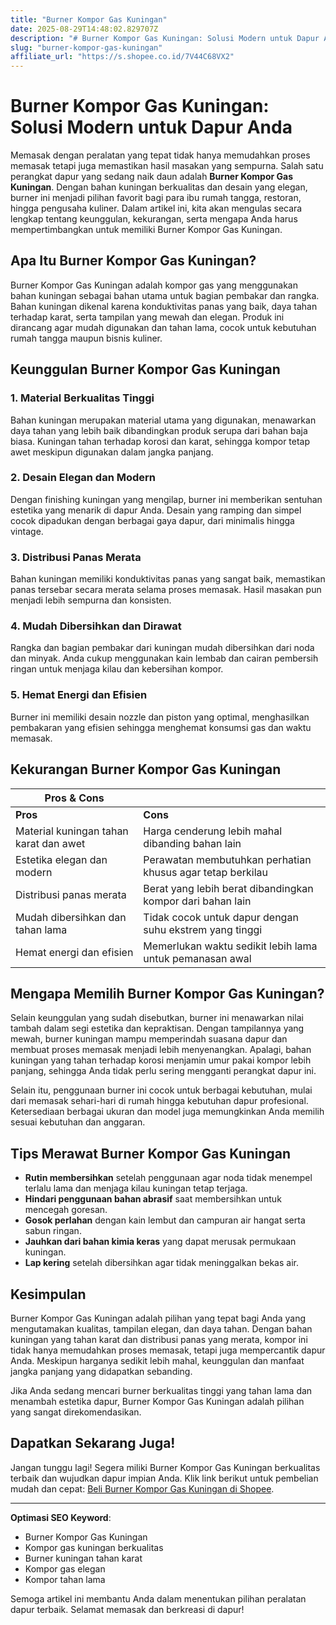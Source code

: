 ```yaml
---
title: "Burner Kompor Gas Kuningan"
date: 2025-08-29T14:48:02.829707Z
description: "# Burner Kompor Gas Kuningan: Solusi Modern untuk Dapur Anda..."
slug: "burner-kompor-gas-kuningan"
affiliate_url: "https://s.shopee.co.id/7V44C68VX2"
---
```

# Burner Kompor Gas Kuningan: Solusi Modern untuk Dapur Anda

Memasak dengan peralatan yang tepat tidak hanya memudahkan proses memasak tetapi juga memastikan hasil masakan yang sempurna. Salah satu perangkat dapur yang sedang naik daun adalah **Burner Kompor Gas Kuningan**. Dengan bahan kuningan berkualitas dan desain yang elegan, burner ini menjadi pilihan favorit bagi para ibu rumah tangga, restoran, hingga pengusaha kuliner. Dalam artikel ini, kita akan mengulas secara lengkap tentang keunggulan, kekurangan, serta mengapa Anda harus mempertimbangkan untuk memiliki Burner Kompor Gas Kuningan.

## Apa Itu Burner Kompor Gas Kuningan?

Burner Kompor Gas Kuningan adalah kompor gas yang menggunakan bahan kuningan sebagai bahan utama untuk bagian pembakar dan rangka. Bahan kuningan dikenal karena konduktivitas panas yang baik, daya tahan terhadap karat, serta tampilan yang mewah dan elegan. Produk ini dirancang agar mudah digunakan dan tahan lama, cocok untuk kebutuhan rumah tangga maupun bisnis kuliner.

## Keunggulan Burner Kompor Gas Kuningan

### 1. Material Berkualitas Tinggi

Bahan kuningan merupakan material utama yang digunakan, menawarkan daya tahan yang lebih baik dibandingkan produk serupa dari bahan baja biasa. Kuningan tahan terhadap korosi dan karat, sehingga kompor tetap awet meskipun digunakan dalam jangka panjang.

### 2. Desain Elegan dan Modern

Dengan finishing kuningan yang mengilap, burner ini memberikan sentuhan estetika yang menarik di dapur Anda. Desain yang ramping dan simpel cocok dipadukan dengan berbagai gaya dapur, dari minimalis hingga vintage.

### 3. Distribusi Panas Merata

Bahan kuningan memiliki konduktivitas panas yang sangat baik, memastikan panas tersebar secara merata selama proses memasak. Hasil masakan pun menjadi lebih sempurna dan konsisten.

### 4. Mudah Dibersihkan dan Dirawat

Rangka dan bagian pembakar dari kuningan mudah dibersihkan dari noda dan minyak. Anda cukup menggunakan kain lembab dan cairan pembersih ringan untuk menjaga kilau dan kebersihan kompor.

### 5. Hemat Energi dan Efisien

Burner ini memiliki desain nozzle dan piston yang optimal, menghasilkan pembakaran yang efisien sehingga menghemat konsumsi gas dan waktu memasak.

## Kekurangan Burner Kompor Gas Kuningan

| **Pros & Cons** |                                                                 |
|-----------------|-----------------------------------------------------------------|
| **Pros**      | **Cons**                                                                   |
| Material kuningan tahan karat dan awet | Harga cenderung lebih mahal dibanding bahan lain               |
| Estetika elegan dan modern | Perawatan membutuhkan perhatian khusus agar tetap berkilau  |
| Distribusi panas merata | Berat yang lebih berat dibandingkan kompor dari bahan lain    |
| Mudah dibersihkan dan tahan lama | Tidak cocok untuk dapur dengan suhu ekstrem yang tinggi     |
| Hemat energi dan efisien | Memerlukan waktu sedikit lebih lama untuk pemanasan awal   |

## Mengapa Memilih Burner Kompor Gas Kuningan?

Selain keunggulan yang sudah disebutkan, burner ini menawarkan nilai tambah dalam segi estetika dan kepraktisan. Dengan tampilannya yang mewah, burner kuningan mampu memperindah suasana dapur dan membuat proses memasak menjadi lebih menyenangkan. Apalagi, bahan kuningan yang tahan terhadap korosi menjamin umur pakai kompor lebih panjang, sehingga Anda tidak perlu sering mengganti perangkat dapur ini.

Selain itu, penggunaan burner ini cocok untuk berbagai kebutuhan, mulai dari memasak sehari-hari di rumah hingga kebutuhan dapur profesional. Ketersediaan berbagai ukuran dan model juga memungkinkan Anda memilih sesuai kebutuhan dan anggaran.

## Tips Merawat Burner Kompor Gas Kuningan

- **Rutin membersihkan** setelah penggunaan agar noda tidak menempel terlalu lama dan menjaga kilau kuningan tetap terjaga.
- **Hindari penggunaan bahan abrasif** saat membersihkan untuk mencegah goresan.
- **Gosok perlahan** dengan kain lembut dan campuran air hangat serta sabun ringan.
- **Jauhkan dari bahan kimia keras** yang dapat merusak permukaan kuningan.
- **Lap kering** setelah dibersihkan agar tidak meninggalkan bekas air.

## Kesimpulan

Burner Kompor Gas Kuningan adalah pilihan yang tepat bagi Anda yang mengutamakan kualitas, tampilan elegan, dan daya tahan. Dengan bahan kuningan yang tahan karat dan distribusi panas yang merata, kompor ini tidak hanya memudahkan proses memasak, tetapi juga mempercantik dapur Anda. Meskipun harganya sedikit lebih mahal, keunggulan dan manfaat jangka panjang yang didapatkan sebanding.

Jika Anda sedang mencari burner berkualitas tinggi yang tahan lama dan menambah estetika dapur, Burner Kompor Gas Kuningan adalah pilihan yang sangat direkomendasikan.

## Dapatkan Sekarang Juga!

Jangan tunggu lagi! Segera miliki Burner Kompor Gas Kuningan berkualitas terbaik dan wujudkan dapur impian Anda. Klik link berikut untuk pembelian mudah dan cepat: [Beli Burner Kompor Gas Kuningan di Shopee](https://s.shopee.co.id/7V44C68VX2).

---

**Optimasi SEO Keyword**:
- Burner Kompor Gas Kuningan
- Kompor gas kuningan berkualitas
- Burner kuningan tahan karat
- Kompor gas elegan
- Kompor tahan lama

Semoga artikel ini membantu Anda dalam menentukan pilihan peralatan dapur terbaik. Selamat memasak dan berkreasi di dapur!